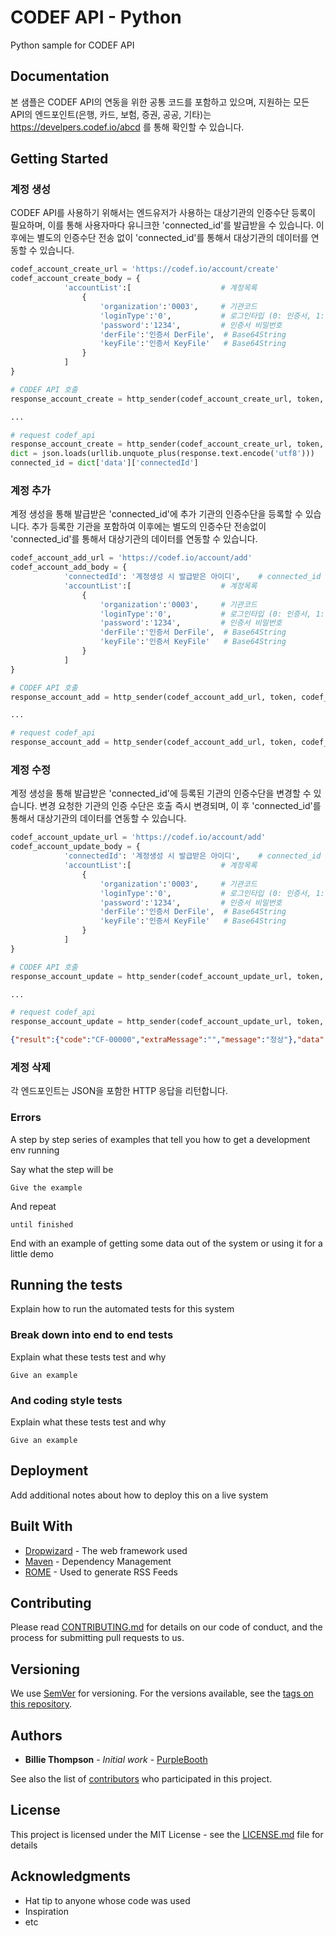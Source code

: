 # CODEF API - Python
Python sample for CODEF API

## Documentation

본 샘플은 CODEF API의 연동을 위한 공통 코드를 포함하고 있으며, 지원하는 모든 API의 엔드포인트(은행, 카드, 보험, 증권, 공공, 기타)는
https://develpers.codef.io/abcd 를 통해 확인할 수 있습니다.

## Getting Started

### 계정 생성

CODEF API를 사용하기 위해서는 엔드유저가 사용하는 대상기관의 인증수단 등록이 필요하며, 이를 통해 사용자마다 유니크한 'connected_id'를 발급받을 수 있습니다.
이후에는 별도의 인증수단 전송 없이 'connected_id'를 통해서 대상기관의 데이터를 연동할 수 있습니다.

```python
codef_account_create_url = 'https://codef.io/account/create'
codef_account_create_body = {
            'accountList':[                    # 계정목록
                {
                    'organization':'0003',     # 기관코드
                    'loginType':'0',           # 로그인타입 (0: 인증서, 1: ID/PW)
                    'password':'1234',         # 인증서 비밀번호             
                    'derFile':'인증서 DerFile',  # Base64String
                    'keyFile':'인증서 KeyFile'   # Base64String
                }
            ]
}

# CODEF API 호출
response_account_create = http_sender(codef_account_create_url, token, codef_account_create_body)

...

# request codef_api
response_account_create = http_sender(codef_account_create_url, token, codef_account_create_body)
dict = json.loads(urllib.unquote_plus(response.text.encode('utf8')))
connected_id = dict['data']['connectedId']
```

### 계정 추가

계정 생성을 통해 발급받은 'connected_id'에 추가 기관의 인증수단을 등록할 수 있습니다. 추가 등록한 기관을 포함하여 이후에는 별도의 인증수단 전송없이
'connected_id'를 통해서 대상기관의 데이터를 연동할 수 있습니다.

```python
codef_account_add_url = 'https://codef.io/account/add'
codef_account_add_body = {
            'connectedId': '계정생성 시 발급받은 아이디',    # connected_id
            'accountList':[                    # 계정목록
                {
                    'organization':'0003',     # 기관코드
                    'loginType':'0',           # 로그인타입 (0: 인증서, 1: ID/PW)
                    'password':'1234',         # 인증서 비밀번호             
                    'derFile':'인증서 DerFile',  # Base64String
                    'keyFile':'인증서 KeyFile'   # Base64String
                }
            ]
}

# CODEF API 호출
response_account_add = http_sender(codef_account_add_url, token, codef_account_add_body)

...

# request codef_api
response_account_add = http_sender(codef_account_add_url, token, codef_account_add_body)
```

### 계정 수정

계정 생성을 통해 발급받은 'connected_id'에 등록된 기관의 인증수단을 변경할 수 있습니다. 변경 요청한 기관의 인증 수단은 호출 즉시 변경되며, 이 후
'connected_id'를 통해서 대상기관의 데이터를 연동할 수 있습니다.

```python
codef_account_update_url = 'https://codef.io/account/add'
codef_account_update_body = {
            'connectedId': '계정생성 시 발급받은 아이디',    # connected_id
            'accountList':[                    # 계정목록
                {
                    'organization':'0003',     # 기관코드
                    'loginType':'0',           # 로그인타입 (0: 인증서, 1: ID/PW)
                    'password':'1234',         # 인증서 비밀번호             
                    'derFile':'인증서 DerFile',  # Base64String
                    'keyFile':'인증서 KeyFile'   # Base64String
                }
            ]
}

# CODEF API 호출
response_account_update = http_sender(codef_account_update_url, token, codef_account_update_body)

...

# request codef_api
response_account_update = http_sender(codef_account_update_url, token, codef_account_update_body)
```
```json
{"result":{"code":"CF-00000","extraMessage":"","message":"정상"},"data":{"organizationList":[{"loginType":"0","organization":"0003"}],"connectedId":"8-cXc.6lk-ib4Whi5zClVt"}}
```


### 계정 삭제


각 엔드포인트는 JSON을 포함한 HTTP 응답을 리턴합니다.

### Errors

A step by step series of examples that tell you how to get a development env running

Say what the step will be

```
Give the example
```

And repeat

```
until finished
```

End with an example of getting some data out of the system or using it for a little demo

## Running the tests

Explain how to run the automated tests for this system

### Break down into end to end tests

Explain what these tests test and why

```
Give an example
```

### And coding style tests

Explain what these tests test and why

```
Give an example
```

## Deployment

Add additional notes about how to deploy this on a live system

## Built With

* [Dropwizard](http://www.dropwizard.io/1.0.2/docs/) - The web framework used
* [Maven](https://maven.apache.org/) - Dependency Management
* [ROME](https://rometools.github.io/rome/) - Used to generate RSS Feeds

## Contributing

Please read [CONTRIBUTING.md](https://gist.github.com/PurpleBooth/b24679402957c63ec426) for details on our code of conduct, and the process for submitting pull requests to us.

## Versioning

We use [SemVer](http://semver.org/) for versioning. For the versions available, see the [tags on this repository](https://github.com/your/project/tags). 

## Authors

* **Billie Thompson** - *Initial work* - [PurpleBooth](https://github.com/PurpleBooth)

See also the list of [contributors](https://github.com/your/project/contributors) who participated in this project.

## License

This project is licensed under the MIT License - see the [LICENSE.md](LICENSE.md) file for details

## Acknowledgments

* Hat tip to anyone whose code was used
* Inspiration
* etc
